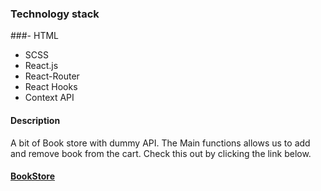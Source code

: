 ### Technology stack
 ###- HTML
 - SCSS
 - React.js
 - React-Router
 - React Hooks
 - Context API
 
#### Description
A bit of Book store with dummy API. The Main functions allows us to add and remove book from the cart. Check this out by clicking the link below.
#### [BookStore](https://oldtown.netlify.com/)
